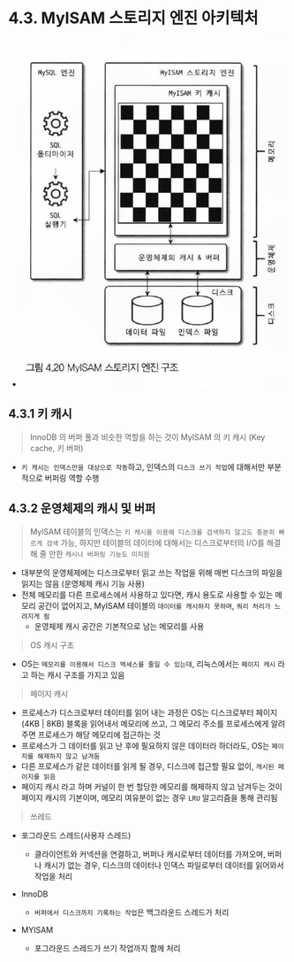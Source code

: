 # 4.3. MyISAM 스토리지 엔진 아키텍처

- ![img.png](../image/4.20.png)

## 4.3.1 키 캐시

> InnoDB 의 버퍼 풀과 비슷한 역할을 하는 것이 MyISAM 의 키 캐시 (Key cache, 키 버퍼)

- `키 캐시는 인덱스만을 대상으로 작동`하고, 인덱스의 `디스크 쓰기 작업`에 대해서만 부분적으로 버퍼링 역할 수행

## 4.3.2 운영체제의 캐시 및 버퍼 

> MylSAM 테이블의 인덱스는 `키 캐시를 이용해 디스크를 검색하지 않고도 충분히 빠르게 검색` 가능, 하지만 테이블의 데이터에 대해서는 디스크로부터의 I/O를 해결해 줄 만한 `캐시나 버퍼링 기능도 미지원`

- 대부분의 운영체제에는 디스크로부터 읽고 쓰는 작업을 위해 매번 디스크의 파일을 읽지는 않음 (운영체제 캐시 기능 사용)
- 전체 메모리를 다른 프로세스에서 사용하고 있다면, 캐시 용도로 사용할 수 있는 메모리 공간이 없어지고, MyISAM 테이블의 `데이터를 캐시하지 못하며`, `쿼리 처리가 느려지게 됨`
  - 운영체제 캐시 공간은 기본적으로 남는 메모리를 사용

> OS 캐시 구조

- OS는 `메모리를 이용해서 디스크 엑세스를 줄일 수 있는데`, 리눅스에서는 `페이지 캐시` 라고 하는 캐시 구조를 가지고 있음

> 페이지 캐시

- 프로세스가 디스크로부터 데이터를 읽어 내는 과정은 OS는 디스크로부터 페이지(4KB | 8KB) 블록을 읽어내서 메모리에 쓰고, 그 메모리 주소를 프로세스에게 알려주면 프로세스가 해당 메모리에 접근하는 것
- 프로세스가 그 데이터를 읽고 난 후에 필요하지 않은 데이터라 하더라도, OS는 `페이지를 해제하지 않고 남겨둠`
- 다른 프로세스가 같은 데이터를 읽게 될 경우, 디스크에 접근할 필요 없이, `캐시된 페이지를 읽음`
- 페이지 캐시 라고 하며 커널이 한 번 할당한 메모리를 해제하지 않고 남겨두는 것이 페이지 캐시의 기본이며, 메모리 여유분이 없는 경우 `LRU` 알고리즘을 통해 관리됨

> 쓰레드

- 포그라운드 스레드(사용자 스레드)
  - 클라이언트와 커넥션을 연결하고, 버퍼나 캐시로부터 데이터를 가져오며, 버퍼나 캐시가 없는 경우, 디스크의 데이터나 인덱스 파일로부터 데이터를 읽어와서 작업을 처리

- InnoDB
  - `버퍼에서 디스크까지 기록하는 작업`은 백그라운드 스레드가 처리

- MYISAM
  - 포그라운드 스레드가 쓰기 작업까지 함께 처리

